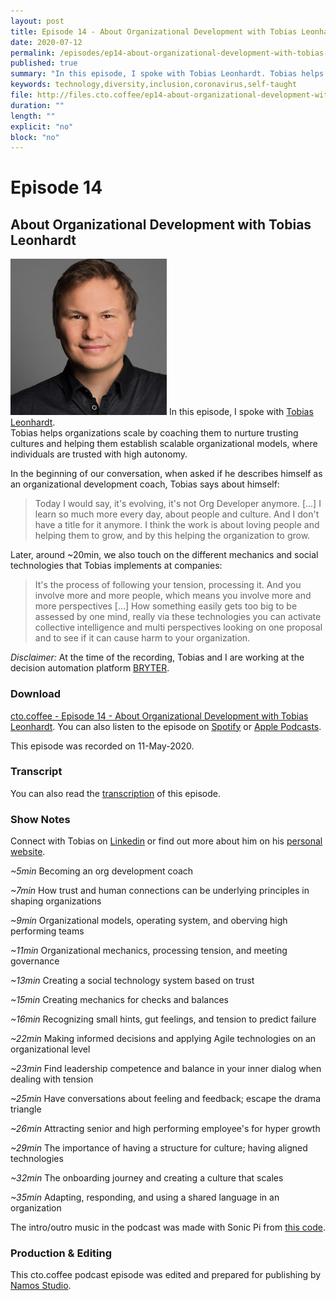 ```yaml
---
layout: post
title: Episode 14 - About Organizational Development with Tobias Leonhardt
date: 2020-07-12
permalink: /episodes/ep14-about-organizational-development-with-tobias-leonhardt/
published: true
summary: "In this episode, I spoke with Tobias Leonhardt. Tobias helps organizations scale by coaching them to nurture trusting cultures and helping them establish scalable organizational models, where individuals are trusted with high autonomy."
keywords: technology,diversity,inclusion,coronavirus,self-taught
file: http://files.cto.coffee/ep14-about-organizational-development-with-tobias-leonhardt/cto.coffee__ep14.mp3
duration: ""
length: ""
explicit: "no"
block: "no"
---
```


# Episode 14
## About Organizational Development with Tobias Leonhardt

<p>
  <img class="aboutimg" src="/static/img/ep14-tobias.jpg" />
  In this episode, I spoke with <a href="https://www.linkedin.com/in/tobiasleonhardt/">Tobias Leonhardt</a>. <br> Tobias helps organizations scale by coaching them to nurture trusting cultures and helping them establish scalable organizational models, where individuals are trusted with high autonomy. 
</p>
<div style='clear: both;'></div>

In the beginning of our conversation, when asked if he describes himself as an organizational development coach, Tobias says about himself:

> Today I would say, it's evolving, it's not Org Developer anymore. [...] I learn so much more every day, about people and culture. And I don't have a title for it anymore. I think the work is about loving people and helping them to grow, and by this helping the organization to grow.

Later, around ~20min, we also touch on the different mechanics and social technologies that Tobias implements at companies:

> It's the process of following your tension, processing it. And you involve more and more people, which means you involve more and more perspectives [...] How something easily gets too big to be assessed by one mind, really via these technologies you can activate collective intelligence and multi perspectives looking on one proposal and to see if it can cause harm to your organization.

_Disclaimer:_ At the time of the recording, Tobias and I are working at the decision automation platform [BRYTER](https://bryter.io).

### Download


[cto.coffee - Episode 14 - About Organizational Development with Tobias Leonhardt]({{page.file}}). You can also listen to the episode on [Spotify][spotify-show] or [Apple Podcasts][apple-podcasts-show].

This episode was recorded on 11-May-2020.

### Transcript

You can also read the [transcription](transcript) of this episode.

### Show Notes

Connect with Tobias on [Linkedin][tobias-linkedin] or find out more about him on his [personal website][tobias-website].

_~5min_ Becoming an org development coach

_~7min_  How trust and human connections can be underlying principles in shaping organizations

_~9min_  Organizational models, operating system, and oberving high performing teams

_~11min_ Organizational mechanics, processing tension, and meeting governance

_~13min_ Creating a social technology system based on trust

_~15min_ Creating mechanics for checks and balances

_~16min_ Recognizing small hints, gut feelings, and tension to predict failure

_~22min_ Making informed decisions and applying Agile technologies on an organizational level

_~23min_ Find leadership competence and balance in your inner dialog when dealing with tension

_~25min_ Have conversations about feeling and feedback; escape the drama triangle

_~26min_ Attracting senior and high performing employee's for hyper growth

_~29min_ The importance of having a structure for culture; having aligned technologies

_~32min_ The onboarding journey and creating a culture that scales

_~35min_ Adapting, responding, and using a shared language in an organization

The intro/outro music in the podcast was made with Sonic Pi from [this code][intro-music].

### Production & Editing

This cto.coffee podcast episode was edited and prepared for publishing by [Namos Studio][namos].

[bryter]: https://bryter.io/ 
[tobias-website]: https://www.tobiasleonhardt.de/
[tobias-linkedin]: https://www.linkedin.com/in/tobiasleonhardt/
[spotify-show]: https://open.spotify.com/show/1tTIPMUw3jT882J0dprLYq
[apple-podcasts-show]: https://podcasts.apple.com/de/podcast/cto-coffee-lets-talk-people-tech/id1327337875?l=en
[intro-music]: https://github.com/benjmin-r/music/blob/master/2017-12-04_cto.coffee-intro.rb
[namos]: https://namosstudio.com/
